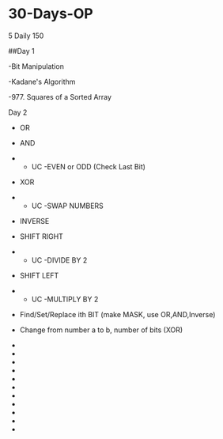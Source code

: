 # 30-Days-OP
5 Daily 150

##Day 1

-Bit Manipulation

-Kadane's Algorithm

-977. Squares of a Sorted Array

Day 2

- OR 
- AND 
- - UC -EVEN or ODD (Check Last Bit)
- XOR 
- - UC -SWAP NUMBERS
- INVERSE 
- SHIFT RIGHT 
- - UC -DIVIDE BY 2
- SHIFT LEFT
- - UC -MULTIPLY BY 2
- Find/Set/Replace ith BIT (make MASK, use OR,AND,Inverse)
- Change from number a to b, number of bits (XOR)
-

-

-

-

-

-

-

-

-

-

-



